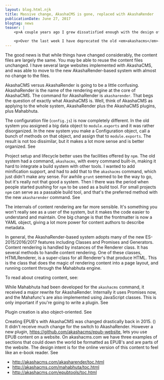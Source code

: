```yaml
---
layout: blog.html.njk
title: Massive change, AkashaCMS is gone, replaced with AkashaRender
publicationDate: June 27, 2017
blogtag: news
teaser: |
    <p>A couple years ago I grew dissatisfied enough with the design of <em>akashacms</em>, the previous processing engine in AkashaCMS.  It was a powerful system, with it I built several large websites, wrote a book, and so forth.  But its inner structure had grown organically into a bit of a mess.  My pondering about what to do led me to implement a complete rewrite.  The new rendering engine, AkashaRender, is more flexible and is more sensibly organized.  It is also incompatible with the older system.</p>

    <p>Over the last week I have deprecated the old <em>akashacms</em>-based system, and have published updates to everything including the plugins and this website.  This blog post goes over what's happened.</p>
---
```


The good news is that while things have changed considerably, the content files are largely the same.  You may be able to reuse the content files unchanged.  I have several large websites implemented with AkashaCMS, and was able to move to the new AkashaRender-based system with almost no change to the files.

AkashaCMS versus AkashaRender is going to be a little confusing.  AkashaRender is the name of the rendering engine at the core of AkashaCMS.  The command for AkashaRender is `akasharender`.  That begs the question of exactly what AkashaCMS is.  Well, think of AkashaCMS as applying to the whole system, AkashaRender plus the AkashaCMS plugins, plus Mahabhuta.

The configuration file (`config.js`) is now completely different.  In the old system you assigned a big data object to `module.exports` and it was rather disorganized.  In the new system you make a Configuration object, call a bunch of methods on that object, and assign that to `module.exports`.  The result is not too dissimilar, but it makes a lot more sense and is better organized.  See [](/akasharender/configuration.html)

Project setup and lifecycle better uses the facilities offered by `npm`.  The old system had a command, `akashacms`, with every command built-in, making it hard to integrate a build system with other tools.  I wanted to add minification support, and had to add that to the `akashacms` command, which just didn't make any sense.  For awhile `grunt` seemed to be the way to go, but it's really not that good a system.  Then I there was the period when people started pushing for `npm` to be used as a build tool.  For small projects `npm` can serve as a passable build tool, and that's the preferred method with the new `akasharender` command.  See [](/quick-start/projects.html)

The internals of content rendering are far more sensible.  It's something you won't really see as a user of the system, but it makes the code easier to understand and maintain.  One big change is that the frontmatter is now a YAML object, giving a lot more power for content authors to describe metadata.

In general, the AkashaRender-based system adopts many of the new ES-2015/2016/2017 features including Classes and Promises and Generators.  Content rendering is handled by instances of the Renderer class.  It has several methods to handle content rendering.  One of these classes, HTMLRenderer, is a super-class for all Renderer's that produce HTML.  This is the class that does the magic of rendering content into a page layout, and running content through the Mahabhuta engine.

To read about creating content, see: [](/akasharender/3-create-content.html)

While Mahabhuta had been developed for the `akashacms` command, it received a major rewrite for AkashaRender.  Internally it uses Promises now, and the Mahafunc's are also implemented using JavaScript classes.  This is only important if you're going to write a plugin.  See [](/mahabhuta/toc.html)

Plugin creation is also object-oriented.  See [](/akasharender/plugins-writing.html)

Creating EPUB's with AkashaCMS was changed drastically back in 2015. ([](/news/2015/05/akashaepub-rewrite.html))  It didn't receive much change for the switch to AkashaRender.  However a new plugin, https://github.com/akashacms/epub-website, lets you use EPUB content on a website.  On akashacms.com we have three examples of sections that could down the world be formatted as EPUB's and are parts of the website.  The design intent is for the online version of this content to feel like an e-book reader.  See

* http://akashacms.com/akasharender/toc.html
* http://akashacms.com/mahabhuta/toc.html
* http://akashacms.com/epubtools/toc.html
